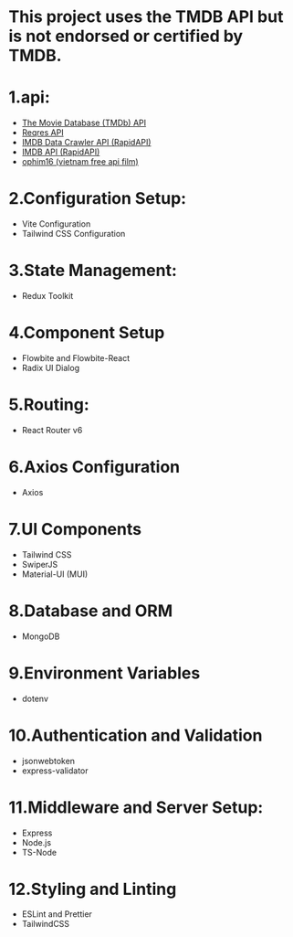 # This project uses the TMDB API but is not endorsed or certified by TMDB.

# 1.api:
+ [The Movie Database (TMDb) API](https://developer.themoviedb.org/)
+ [Reqres API](https://reqres.in/)
+ [IMDB Data Crawler API (RapidAPI)](https://rapidapi.com/DataCrawler/api/imdb188/)
+ [IMDB API (RapidAPI)](https://rapidapi.com/apidojo/api/imdb8/)
+ [ophim16 (vietnam free api film)](https://ophim16.cc/api-document)

# 2.Configuration Setup:
+ Vite Configuration
+ Tailwind CSS Configuration

# 3.State Management:
+ Redux Toolkit

# 4.Component Setup
+ Flowbite and Flowbite-React
+ Radix UI Dialog
  
# 5.Routing:
+ React Router v6
  
# 6.Axios Configuration
+ Axios
# 7.UI Components
+ Tailwind CSS
+ SwiperJS
+ Material-UI (MUI)
  
# 8.Database and ORM
+ MongoDB
  
# 9.Environment Variables
+ dotenv
  
# 10.Authentication and Validation
+ jsonwebtoken
+ express-validator
  
# 11.Middleware and Server Setup:
+ Express
+ Node.js
+ TS-Node
# 12.Styling and Linting
+ ESLint and Prettier
+ TailwindCSS
